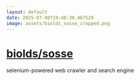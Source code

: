 ```yaml
---
layout: default
date: 2025-07-08T19:48:30.467529
image: assets/biolds_sosse_cropped.png
---
```


# [biolds/sosse](https://github.com/biolds/sosse)

selenium-powered web crawler and search engine
